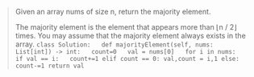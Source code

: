 >Given an array nums of size n, return the majority element.
>
>The majority element is the element that appears more than ⌊n / 2⌋ times. You may assume that the majority element always exists in the array.
`
class Solution:  
    def majorityElement(self, nums: List[int]) -> int:  
        count=0  
        val = nums[0]  
        for i in nums:  
            if val == i:  
                count+=1
            elif count == 0:
                val,count = i,1
            else:
                count-=1
        return val
`
